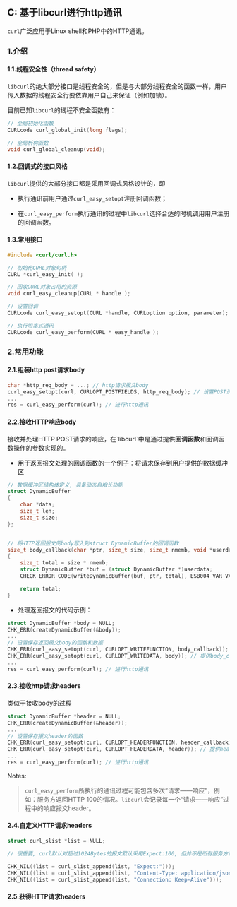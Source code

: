 ## C: 基于libcurl进行http通讯

`curl`广泛应用于Linux shell和PHP中的HTTP通讯。

### 1.介绍

#### 1.1.线程安全性（thread safety）

`libcurl`的绝大部分接口是线程安全的，但是与大部分线程安全的函数一样，用户传入数据的线程安全行要依靠用户自己来保证（例如加锁）。

目前已知`libcurl`的线程不安全函数有：

```c
// 全局初始化函数
CURLcode curl_global_init(long flags);

// 全局析构函数
void curl_global_cleanup(void);
```

#### 1.2.回调式的接口风格

`libcurl`提供的大部分接口都是采用回调式风格设计的，即

- 执行通讯前用户通过`curl_easy_setopt`注册回调函数；

- 在`curl_easy_perform`执行通讯的过程中`libcurl`选择合适的时机调用用户注册的回调函数。

#### 1.3.常用接口

```c
#include <curl/curl.h>

// 初始化CURL对象句柄
CURL *curl_easy_init( );

// 回收CURL对象占用的资源
void curl_easy_cleanup(CURL * handle );

// 设置回调
CURLcode curl_easy_setopt(CURL *handle, CURLoption option, parameter);

// 执行阻塞式通讯
CURLcode curl_easy_perform(CURL * easy_handle );
```

### 2.常用功能

#### 2.1.组装http post请求body

```c
char *http_req_body = ...; // http请求报文body
curl_easy_setopt(curl, CURLOPT_POSTFIELDS, http_req_body); // 设置POST请求报文体
...
res = curl_easy_perform(curl); // 进行http通讯
```

#### 2.2.接收HTTP响应body

接收并处理HTTP POST请求的响应，在\`libcurl\`中是通过提供**回调函数**和回调函数操作的参数实现的。

- 用于返回报文处理的回调函数的一个例子：将请求保存到用户提供的数据缓冲区

```c
// 数据缓冲区结构体定义, 具备动态自增长功能
struct DynamicBuffer
{
    char *data;
    size_t len;
    size_t size;
};


// 将HTTP返回报文的body写入到struct DynamicBuffer的回调函数
size_t body_callback(char *ptr, size_t size, size_t nmemb, void *userdata)
{
    size_t total = size * nmemb;
    struct DynamicBuffer *buf = (struct DynamicBuffer *)userdata;
    CHECK_ERROR_CODE(writeDynamicBuffer(buf, ptr, total), ESB004_VAR_VAL_LOGIC_ERR);

    return total;
}
```

- 处理返回报文的代码示例：

```c
struct DynamicBuffer *body = NULL;
CHK_ERR(createDynamicBuffer(&body));
...
// 设置保存返回报文body的函数和数据
CHK_ERR(curl_easy_setopt(curl, CURLOPT_WRITEFUNCTION, body_callback)); // 将返回报文使用body_callback处理
CHK_ERR(curl_easy_setopt(curl, CURLOPT_WRITEDATA, body)); // 提供body_callback的第四个参数
...
res = curl_easy_perform(curl); // 进行http通讯
```

#### 2.3.接收http请求headers

类似于接收body的过程

```c
struct DynamicBuffer *header = NULL;
CHK_ERR(createDynamicBuffer(&header));
...
// 设置保存报文header的函数
CHK_ERR(curl_easy_setopt(curl, CURLOPT_HEADERFUNCTION, header_callback));
CHK_ERR(curl_easy_setopt(curl, CURLOPT_HEADERDATA, header)); // 提供header_callback的第四个参数
...
res = curl_easy_perform(curl); // 进行http通讯
```

Notes:

  > `curl_easy_perform`所执行的通讯过程可能包含多次“请求——响应”，例如：服务方返回HTTP 100的情况。`libcurl`会记录每一个“请求——响应”过程中的响应报文header。

#### 2.4.自定义HTTP请求headers


```c
struct curl_slist *list = NULL;

// 很重要, curl默认对超过1024Bytes的报文默认采用Expect:100, 但并不是所有服务方都能正确处理

CHK_NIL((list = curl_slist_append(list, "Expect:"))); 
CHK_NIL((list = curl_slist_append(list, "Content-Type: application/json"))); // 必须, 否则某些服务方会报错
CHK_NIL((list = curl_slist_append(list, "Connection: Keep-Alive")));
```
#### 2.5.获得HTTP请求headers




